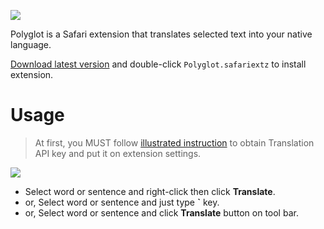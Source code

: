 ![](http://randompaper.co.s3.amazonaws.com/Polyglot/header.png)

Polyglot is a Safari extension that translates selected text into your native language.

[Download latest version](https://github.com/uetchy/Polyglot/releases/latest) and double-click `Polyglot.safariextz` to install extension.

# Usage
> At first, you MUST follow [illustrated instruction](https://github.com/uetchy/Polyglot/wiki/How-to-obtain-Google-Cloud-Platform-API-key) to obtain Translation API key and put it on extension settings.

![](http://randompaper.co.s3.amazonaws.com/Polyglot/screencast.gif)

- Select word or sentence and right-click then click **Translate**.
- or, Select word or sentence and just type **`** key.
- or, Select word or sentence and click **Translate** button on tool bar.
